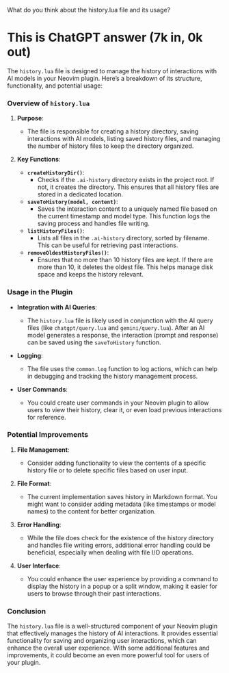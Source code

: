 What do you think about the history.lua file and its usage?


# This is ChatGPT answer (7k in, 0k out)

The `history.lua` file is designed to manage the history of interactions with AI models in your Neovim plugin. Here’s a breakdown of its structure, functionality, and potential usage:

### Overview of `history.lua`

1. **Purpose**: 
   - The file is responsible for creating a history directory, saving interactions with AI models, listing saved history files, and managing the number of history files to keep the directory organized.

2. **Key Functions**:
   - **`createHistoryDir()`**: 
     - Checks if the `.ai-history` directory exists in the project root. If not, it creates the directory. This ensures that all history files are stored in a dedicated location.
   - **`saveToHistory(model, content)`**: 
     - Saves the interaction content to a uniquely named file based on the current timestamp and model type. This function logs the saving process and handles file writing.
   - **`listHistoryFiles()`**: 
     - Lists all files in the `.ai-history` directory, sorted by filename. This can be useful for retrieving past interactions.
   - **`removeOldestHistoryFiles()`**: 
     - Ensures that no more than 10 history files are kept. If there are more than 10, it deletes the oldest file. This helps manage disk space and keeps the history relevant.

### Usage in the Plugin

- **Integration with AI Queries**: 
  - The `history.lua` file is likely used in conjunction with the AI query files (like `chatgpt/query.lua` and `gemini/query.lua`). After an AI model generates a response, the interaction (prompt and response) can be saved using the `saveToHistory` function.
  
- **Logging**: 
  - The file uses the `common.log` function to log actions, which can help in debugging and tracking the history management process.

- **User Commands**: 
  - You could create user commands in your Neovim plugin to allow users to view their history, clear it, or even load previous interactions for reference.

### Potential Improvements

1. **File Management**:
   - Consider adding functionality to view the contents of a specific history file or to delete specific files based on user input.

2. **File Format**:
   - The current implementation saves history in Markdown format. You might want to consider adding metadata (like timestamps or model names) to the content for better organization.

3. **Error Handling**:
   - While the file does check for the existence of the history directory and handles file writing errors, additional error handling could be beneficial, especially when dealing with file I/O operations.

4. **User Interface**:
   - You could enhance the user experience by providing a command to display the history in a popup or a split window, making it easier for users to browse through their past interactions.

### Conclusion

The `history.lua` file is a well-structured component of your Neovim plugin that effectively manages the history of AI interactions. It provides essential functionality for saving and organizing user interactions, which can enhance the overall user experience. With some additional features and improvements, it could become an even more powerful tool for users of your plugin.


